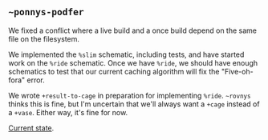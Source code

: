 ## `~ponnys-podfer`
We fixed a conflict where a live build and a once build depend on the same file on the filesystem. 

We implemented the `%slim` schematic, including tests, and have started work on the `%ride` schematic. Once we have `%ride`, we should have enough schematics to test that our current caching algorithm will fix the "Five-oh-fora" error.

We wrote `+result-to-cage` in preparation for implementing `%ride`. `~rovnys` thinks this is fine, but I'm uncertain that we'll always want a `+cage` instead of a `+vase`. Either way, it's fine for now.

[Current state](https://github.com/urbit/arvo/tree/7a09b3cb4ec464f30379101ad315f549eb022f38).